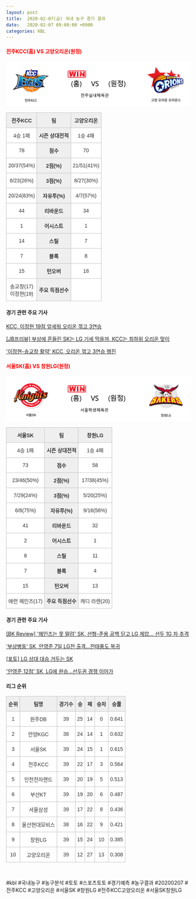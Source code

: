 ```yaml
---
layout: post
title:  2020-02-07(금) 국내 농구 경기 결과
date:   2020-02-07 09:00:00 +0900
categories: KBL
---
```


#### <span style="color:red"> 전주KCC(홈) VS 고양오리온(원정) </span>
![전주KCC_고양오리온_win.png](../images/kbl/result/전주KCC_고양오리온_win.png)

<style type="text/css">
.tg  {border-collapse:collapse;border-spacing:0;}
.tg td{font-family:Arial, sans-serif;font-size:14px;padding:10px 5px;border-style:solid;border-width:1px;overflow:hidden;word-break:normal;border-color:#c0c0c0;}
.tg th{font-family:Arial, sans-serif;font-size:14px;font-weight:normal;padding:10px 5px;border-style:solid;border-width:1px;overflow:hidden;word-break:normal;border-color:#c0c0c0;}
.tg .tg-dcpn{background-color:#ffffff;border-color:#c0c0c0;text-align:center;vertical-align:middle}
.tg .tg-txr3{background-color:#ffffff;border-color:#c0c0c0;text-align:center;vertical-align:middle}
.tg .tg-o8le{background-color:#efefef;border-color:#c0c0c0;text-align:center;vertical-align:middle}
.tg .tg-rr9t{font-weight:bold;background-color:#efefef;border-color:#c0c0c0;text-align:center;vertical-align:middle}
.tg .tg-wazi{background-color:#efefef;border-color:#c0c0c0;text-align:center;vertical-align:middle}
</style>

<table class="tg">
  <tr>
    <th class="tg-rr9t">전주KCC</th>
    <th class="tg-rr9t">팀</th>
    <th class="tg-rr9t">고양오리온</th>
  </tr>
  <tr>
    <td class="tg-dcpn">4승 1패</td>
    <td class="tg-rr9t">시즌 상대전적</td>
    <td class="tg-dcpn">1승 4패</td>
  </tr>
  <tr>
    <td class="tg-dcpn">78</td>
    <td class="tg-rr9t">점수</td>
    <td class="tg-dcpn">70</td>
  </tr>
  <tr>
    <td class="tg-dcpn">20/37(54%)</td>
    <td class="tg-rr9t">2점(%)</td>
    <td class="tg-dcpn">21/51(41%)</td>
  </tr>
  <tr>
    <td class="tg-dcpn">6/23(26%)</td>
    <td class="tg-rr9t">3점(%)</td>
    <td class="tg-dcpn">8/27(30%)</td>
  </tr>
  <tr>
    <td class="tg-dcpn">20/24(83%)</td>
    <td class="tg-rr9t">자유투(%)</td>
    <td class="tg-dcpn">4/7(57%)</td>
  </tr>
  <tr>
    <td class="tg-dcpn">44</td>
    <td class="tg-rr9t">리바운드</td>
    <td class="tg-dcpn">34</td>
  </tr>
  <tr>
    <td class="tg-dcpn">1</td>
    <td class="tg-rr9t">어시스트</td>
    <td class="tg-dcpn">1</td>
  </tr>
  <tr>
    <td class="tg-dcpn">14</td>
    <td class="tg-rr9t">스틸</td>
    <td class="tg-dcpn">7</td>
  </tr>
  <tr>
    <td class="tg-dcpn">7</td>
    <td class="tg-rr9t">블록</td>
    <td class="tg-dcpn">8</td>
  </tr>
  <tr>
    <td class="tg-dcpn">15</td>
    <td class="tg-rr9t">턴오버</td>
    <td class="tg-dcpn">18</td>
  </tr>
  <tr>
    <td class="tg-dcpn">송교창(17)<br>이정현(19)</td>
    <td class="tg-rr9t">주요 득점선수</td>
    <td class="tg-dcpn"></td>
  </tr>
</table>

#### 경기 관련 주요 기사         

[KCC, 이정현 19점 앞세워 오리온 꺾고 3연승](http://www.sportsseoul.com/news/read/881319)

[[JB프리뷰] 부상에 흔들린 SK는 LG 기세 막을까, KCC는 최하위 오리온 맞이](http://sports.news.naver.com/basketball/news/read.nhn?oid=065&aid=0000196917)

['이정현-송교창 활약' KCC, 오리온 꺾고 3연승 행진](http://www.mydaily.co.kr/new_yk/html/read.php?newsid=202002071652414203&ext=na)

<script src="https://ads-partners.coupang.com/g.js"></script>
<script>
    new PartnersCoupang.G({"id":48184,"width":"100%","height":120,"subId":null});
</script>        
        

#### <span style="color:red"> 서울SK(홈) VS 창원LG(원정) </span>
![서울SK_창원LG_win.png](../images/kbl/result/서울SK_창원LG_win.png)

<style type="text/css">
.tg  {border-collapse:collapse;border-spacing:0;}
.tg td{font-family:Arial, sans-serif;font-size:14px;padding:10px 5px;border-style:solid;border-width:1px;overflow:hidden;word-break:normal;border-color:#c0c0c0;}
.tg th{font-family:Arial, sans-serif;font-size:14px;font-weight:normal;padding:10px 5px;border-style:solid;border-width:1px;overflow:hidden;word-break:normal;border-color:#c0c0c0;}
.tg .tg-dcpn{background-color:#ffffff;border-color:#c0c0c0;text-align:center;vertical-align:middle}
.tg .tg-txr3{background-color:#ffffff;border-color:#c0c0c0;text-align:center;vertical-align:middle}
.tg .tg-o8le{background-color:#efefef;border-color:#c0c0c0;text-align:center;vertical-align:middle}
.tg .tg-rr9t{font-weight:bold;background-color:#efefef;border-color:#c0c0c0;text-align:center;vertical-align:middle}
.tg .tg-wazi{background-color:#efefef;border-color:#c0c0c0;text-align:center;vertical-align:middle}
</style>

<table class="tg">
  <tr>
    <th class="tg-rr9t">서울SK</th>
    <th class="tg-rr9t">팀</th>
    <th class="tg-rr9t">창원LG</th>
  </tr>
  <tr>
    <td class="tg-dcpn">4승 1패</td>
    <td class="tg-rr9t">시즌 상대전적</td>
    <td class="tg-dcpn">1승 4패</td>
  </tr>
  <tr>
    <td class="tg-dcpn">73</td>
    <td class="tg-rr9t">점수</td>
    <td class="tg-dcpn">58</td>
  </tr>
  <tr>
    <td class="tg-dcpn">23/46(50%)</td>
    <td class="tg-rr9t">2점(%)</td>
    <td class="tg-dcpn">17/38(45%)</td>
  </tr>
  <tr>
    <td class="tg-dcpn">7/29(24%)</td>
    <td class="tg-rr9t">3점(%)</td>
    <td class="tg-dcpn">5/20(25%)</td>
  </tr>
  <tr>
    <td class="tg-dcpn">6/8(75%)</td>
    <td class="tg-rr9t">자유투(%)</td>
    <td class="tg-dcpn">9/16(56%)</td>
  </tr>
  <tr>
    <td class="tg-dcpn">41</td>
    <td class="tg-rr9t">리바운드</td>
    <td class="tg-dcpn">32</td>
  </tr>
  <tr>
    <td class="tg-dcpn">2</td>
    <td class="tg-rr9t">어시스트</td>
    <td class="tg-dcpn">1</td>
  </tr>
  <tr>
    <td class="tg-dcpn">8</td>
    <td class="tg-rr9t">스틸</td>
    <td class="tg-dcpn">11</td>
  </tr>
  <tr>
    <td class="tg-dcpn">7</td>
    <td class="tg-rr9t">블록</td>
    <td class="tg-dcpn">4</td>
  </tr>
  <tr>
    <td class="tg-dcpn">15</td>
    <td class="tg-rr9t">턴오버</td>
    <td class="tg-dcpn">13</td>
  </tr>
  <tr>
    <td class="tg-dcpn">애런 헤인즈(17)</td>
    <td class="tg-rr9t">주요 득점선수</td>
    <td class="tg-dcpn">캐디 라렌(20)</td>
  </tr>
</table>

#### 경기 관련 주요 기사         

[[BK Review] '헤인즈는 못 말려' SK, 선형-준용 공백 딛고 LG 제압… 선두 1G 차 추격](http://www.basketkorea.com/news/articleView.html?idxno=192066)

[‘부상병동’ SK, 안영준 7일 LG전 출격…전태풍도 복귀](http://www.mydaily.co.kr/new_yk/html/read.php?newsid=202002071635352341&ext=na)

[[포토] LG 상대 대승 거두는 SK](http://sports.chosun.com/news/ntype.htm?id=202002070100057540003741&servicedate=20200207)

['안영준 12점' SK, LG에 완승…선두권 경쟁 이어가](http://yna.kr/AKR20200207169000007?did=1195m)

<script src="https://ads-partners.coupang.com/g.js"></script>
<script>
    new PartnersCoupang.G({"id":48183,"width":"100%","height":120,"subId":null});
</script>        
        

#### 리그 순위

<style type="text/css">
    .tg  {border-collapse:collapse;border-spacing:0;border-color:#ccc;}
    .tg td{font-family:Arial, sans-serif;font-size:14px;padding:10px 5px;border-style:solid;border-width:1px;overflow:hidden;word-break:normal;border-color:#ccc;color:#333;background-color:#fff;}
    .tg th{font-family:Arial, sans-serif;font-size:14px;font-weight:normal;padding:10px 5px;border-style:solid;border-width:1px;overflow:hidden;word-break:normal;border-color:#ccc;color:#333;background-color:#f0f0f0;}
    .tg .tg-jvag{background-color:#ffffff;color:#000000;border-color:#c0c0c0;text-align:center;vertical-align:middle}
    .tg .tg-wman{border-color:#c0c0c0;text-align:center;vertical-align:middle}
    .tg .tg-d14o{font-weight:bold;background-color:#efefef;border-color:#c0c0c0;text-align:center;vertical-align:middle}
    .tg .tg-qn23{color:#000000;border-color:#c0c0c0;text-align:center;vertical-align:middle}
    .tg .tg-50j8{background-color:#ffffff;border-color:#c0c0c0;text-align:center;vertical-align:middle}
    .tg .tg-fzdr{border-color:#c0c0c0;text-align:center;vertical-align:top}
    .tg .tg-hnyg{background-color:#ffffff;color:#000000;border-color:#c0c0c0;text-align:center;vertical-align:top}
</style>

<table class="tg">
  <tr>
    <th class="tg-d14o">순위</th>
    <th class="tg-d14o">팀명</th>
    <th class="tg-d14o">경기수</th>
    <th class="tg-d14o">승</th>
    <th class="tg-d14o">패</th>
    <th class="tg-d14o">승차</th>
    <th class="tg-d14o">승률</th>
  </tr>
  
<tr>
    <td class="tg-50j8">1</td>
    <td class="tg-50j8">원주DB</td>
    <td class="tg-50j8">39</td>
    <td class="tg-50j8">25</td>
    <td class="tg-50j8">14</td>
    <td class="tg-50j8">0</td>
    <td class="tg-50j8">0.641</td>
</tr>

<tr>
    <td class="tg-50j8">2</td>
    <td class="tg-50j8">안양KGC</td>
    <td class="tg-50j8">38</td>
    <td class="tg-50j8">24</td>
    <td class="tg-50j8">14</td>
    <td class="tg-50j8">1</td>
    <td class="tg-50j8">0.632</td>
</tr>

<tr>
    <td class="tg-50j8">3</td>
    <td class="tg-50j8">서울SK</td>
    <td class="tg-50j8">39</td>
    <td class="tg-50j8">24</td>
    <td class="tg-50j8">15</td>
    <td class="tg-50j8">1</td>
    <td class="tg-50j8">0.615</td>
</tr>

<tr>
    <td class="tg-50j8">4</td>
    <td class="tg-50j8">전주KCC</td>
    <td class="tg-50j8">39</td>
    <td class="tg-50j8">22</td>
    <td class="tg-50j8">17</td>
    <td class="tg-50j8">3</td>
    <td class="tg-50j8">0.564</td>
</tr>

<tr>
    <td class="tg-50j8">5</td>
    <td class="tg-50j8">인천전자랜드</td>
    <td class="tg-50j8">39</td>
    <td class="tg-50j8">20</td>
    <td class="tg-50j8">19</td>
    <td class="tg-50j8">5</td>
    <td class="tg-50j8">0.513</td>
</tr>

<tr>
    <td class="tg-50j8">6</td>
    <td class="tg-50j8">부산KT</td>
    <td class="tg-50j8">39</td>
    <td class="tg-50j8">19</td>
    <td class="tg-50j8">20</td>
    <td class="tg-50j8">6</td>
    <td class="tg-50j8">0.487</td>
</tr>

<tr>
    <td class="tg-50j8">7</td>
    <td class="tg-50j8">서울삼성</td>
    <td class="tg-50j8">39</td>
    <td class="tg-50j8">17</td>
    <td class="tg-50j8">22</td>
    <td class="tg-50j8">8</td>
    <td class="tg-50j8">0.436</td>
</tr>

<tr>
    <td class="tg-50j8">8</td>
    <td class="tg-50j8">울산현대모비스</td>
    <td class="tg-50j8">38</td>
    <td class="tg-50j8">16</td>
    <td class="tg-50j8">22</td>
    <td class="tg-50j8">9</td>
    <td class="tg-50j8">0.421</td>
</tr>

<tr>
    <td class="tg-50j8">9</td>
    <td class="tg-50j8">창원LG</td>
    <td class="tg-50j8">39</td>
    <td class="tg-50j8">15</td>
    <td class="tg-50j8">24</td>
    <td class="tg-50j8">10</td>
    <td class="tg-50j8">0.385</td>
</tr>

<tr>
    <td class="tg-50j8">10</td>
    <td class="tg-50j8">고양오리온</td>
    <td class="tg-50j8">39</td>
    <td class="tg-50j8">12</td>
    <td class="tg-50j8">27</td>
    <td class="tg-50j8">13</td>
    <td class="tg-50j8">0.308</td>
</tr>
</table><br>
<script src="https://ads-partners.coupang.com/g.js"></script>
<script>
    new PartnersCoupang.G({"id":48181,"width":"100%","height":120,"subId":null});
</script>        
        
#kbl #국내농구 #농구분석 #토토 #스포츠토토 #경기예측 #농구결과 #20200207 #전주KCC #고양오리온 #서울SK #창원LG #전주KCC고양오리온 #서울SK창원LG 